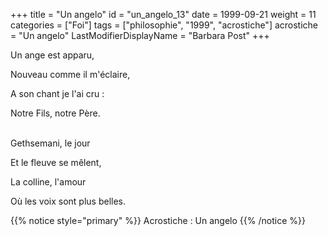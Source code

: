 +++
title = "Un angelo"
id = "un_angelo_13"
date = 1999-09-21
weight = 11
categories = ["Foi"]
tags = ["philosophie", "1999", "acrostiche"]
acrostiche = "Un angelo"
LastModifierDisplayName = "Barbara Post"
+++

Un ange est apparu,

Nouveau comme il m'éclaire,

A son chant je l'ai cru :

Notre Fils, notre Père.

 \
Gethsemani, le jour

Et le fleuve se mêlent,

La colline, l'amour

Où les voix sont plus belles.

{{% notice style="primary" %}}
Acrostiche : Un angelo
{{% /notice %}}
